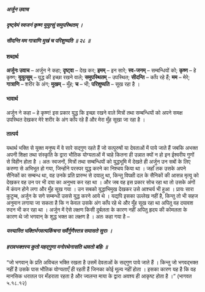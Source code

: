 ##### अर्जुन उवाच
##### दृष्ट्वेमं स्वजनं कृष्ण युयुत्सुं समुपस्थितम् ।
##### सीदन्ति मम गात्राणि मुखं च परिशुष्यति ॥ २८ ॥

#### शब्दार्थ

**अर्जुनः उवाच** – अर्जुन ने कहा; **दृष्ट्वा** – देख कर; **इमम्** – इन सारे; **स्व-जनम्** – सम्बन्धियों  को; **कृष्ण** – हे कृष्ण; **युयुत्सुम्** – युद्ध की इच्छा रखने वाले; **समुपस्थितम्** – उपस्थित; **सीदन्ति** – काँप रहे हैं; **मम** – मेरे; **गात्राणि** – शरीर के अंग; **मुखम्** – मुँह; **च** – भी; **परिशुष्यति** – सूख रहा है ।

#### भावार्थ

अर्जुन ने कहा – हे कृष्ण! इस प्रकार युद्ध कि इच्छा रखने वाले मित्रों तथा सम्बन्धियों को अपने समक्ष उपस्थित देखकर मेरे शरीर के अंग काँप रहे हैं और मेरा मुँह सूखा जा रहा है ।

#### तात्पर्य

यथार्थ भक्ति से युक्त मनुष्य में वे सारे सद्गुण रहते हैं जो सत्पुरुषों या देवताओं में पाये जाते हैं जबकि अभक्त अपनी शिक्षा तथा संस्कृति के द्वारा भौतिक योग्यताओं में चाहे कितना ही उन्नात क्यों न हो इन ईश्वरीय गुणों से विहीन होता है । अतः स्वजनों, मित्रों तथा सम्बन्धियों को युद्धभूमि में देखते ही अर्जुन उन सबों के लिए करुणा से अभिभूत हो गया, जिन्होंने परस्पर युद्ध करने का निश्चय किया था । जहाँ तक उसके अपने सैनिकों का सम्बन्ध था, वह उनके प्रति प्रारम्भ से दयालु था, किन्तु विपक्षी दल के सैनिकों की आसन्न मृत्यु को देखकर वह उन पर भी दया का अनुभव कर रहा था । और जब वह इस प्रकार सोच रहा था तो उसके अंगों में कंपन होने लगा और मुँह सूख गया । उन सबको युद्धाभिमुख देखकर उसे आश्चर्य भी हुआ । प्रायः सारा कुटुम्ब, अर्जुन के सगे सम्बन्धी उससे युद्ध करने आये थे । यद्यपि इसका उल्लेख नहीं है, किन्तु तो भी सहज अनुमान लगाया जा सकता है कि न केवल उसके अंग काँप रहे थे और मुँह सूख रहा था अपितु वह दयावश रुदन भी कर रहा था । अर्जुन में ऐसे लक्षण किसी दुर्बलता के कारण नहीं अपितु हृदय की कोमलता के कारण थे जो भगवान् के शुद्ध भक्त का लक्षण है । अतः कहा गया है –

##### यस्यास्ति भक्तिर्भगवत्यकिंचना सर्वैर्गुणैस्तत्र समासते सुराः ।
##### हरावभक्तस्य कुतो महद्गुणा मनोरथेनासति धावतो बहिः ॥

“जो भगवान् के प्रति अविचल भक्ति रखता है उसमें देवताओं के सद्गुण पाये जाते हैं । किन्तु जो भगवद्भक्त नहीं है उसके पास भौतिक योग्यताएँ ही रहती हैं जिनका कोई मूल्य नहीं होता । इसका कारण यह है कि वह मानसिक धरातल पर मँडराता रहता है और ज्वलन्त माया के द्वारा अवश्य ही आकृष्ट होता है ।” (भागवत ५.१८.१२)